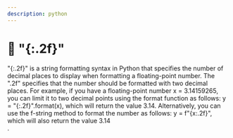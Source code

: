 ```yaml
---
description: python
---
```


# 🐍 "{:.2f}"

"{:.2f}" is a string formatting syntax in Python that specifies the number of decimal places to display when formatting a floating-point number. The ".2f" specifies that the number should be formatted with two decimal places. For example, if you have a floating-point number x = 3.14159265, you can limit it to two decimal points using the format function as follows: y = "{:.2f}".format(x), which will return the value 3.14. Alternatively, you can use the f-string method to format the number as follows: y = f"{x:.2f}", which will also return the value 3.14[\
](https://pythonhow.com/how/limit-floats-to-two-decimal-points/).
